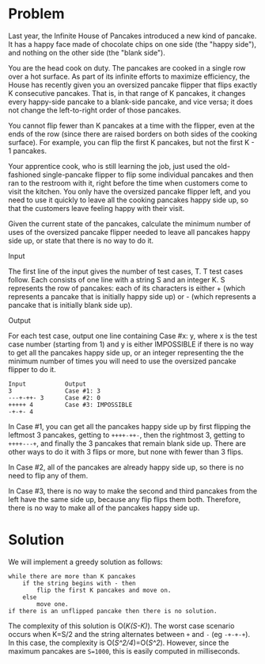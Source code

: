 # Problem

Last year, the Infinite House of Pancakes introduced a new kind of pancake. It has a happy face made of chocolate chips on one side (the "happy side"), and nothing on the other side (the "blank side").

You are the head cook on duty. The pancakes are cooked in a single row over a hot surface. As part of its infinite efforts to maximize efficiency, the House has recently given you an oversized pancake flipper that flips exactly K consecutive pancakes. That is, in that range of K pancakes, it changes every happy-side pancake to a blank-side pancake, and vice versa; it does not change the left-to-right order of those pancakes.

You cannot flip fewer than K pancakes at a time with the flipper, even at the ends of the row (since there are raised borders on both sides of the cooking surface). For example, you can flip the first K pancakes, but not the first K - 1 pancakes.

Your apprentice cook, who is still learning the job, just used the old-fashioned single-pancake flipper to flip some individual pancakes and then ran to the restroom with it, right before the time when customers come to visit the kitchen. You only have the oversized pancake flipper left, and you need to use it quickly to leave all the cooking pancakes happy side up, so that the customers leave feeling happy with their visit.

Given the current state of the pancakes, calculate the minimum number of uses of the oversized pancake flipper needed to leave all pancakes happy side up, or state that there is no way to do it.

Input

The first line of the input gives the number of test cases, T. T test cases follow. Each consists of one line with a string S and an integer K. S represents the row of pancakes: each of its characters is either + (which represents a pancake that is initially happy side up) or - (which represents a pancake that is initially blank side up).

Output

For each test case, output one line containing Case #x: y, where x is the test case number (starting from 1) and y is either IMPOSSIBLE if there is no way to get all the pancakes happy side up, or an integer representing the the minimum number of times you will need to use the oversized pancake flipper to do it.

```
Input			Output
3				Case #1: 3
---+-++- 3		Case #2: 0
+++++ 4			Case #3: IMPOSSIBLE
-+-+- 4		
```

In Case #1, you can get all the pancakes happy side up by first flipping the leftmost 3 pancakes, getting to `++++-++-`, then the rightmost 3, getting to `++++---+`, and finally the 3 pancakes that remain blank side up. There are other ways to do it with 3 flips or more, but none with fewer than 3 flips.

In Case #2, all of the pancakes are already happy side up, so there is no need to flip any of them.

In Case #3, there is no way to make the second and third pancakes from the left have the same side up, because any flip flips them both. Therefore, there is no way to make all of the pancakes happy side up.

# Solution

We will implement a greedy solution as follows:

```
while there are more than K pancakes
	if the string begins with - then
		flip the first K pancakes and move on.
	else
		move one.
if there is an unflipped pancake then there is no solution.
```
The complexity of this solution is O(*K(S-K)*). The worst case scenario occurs when K=S/2 and the string alternates between `+` and `-` (eg `-+-+-+`). In this case, the complexity is O(*S^2/4*)=O(*S^2*). However, since the maximum pancakes are `S=1000`, this is easily computed in milliseconds.
